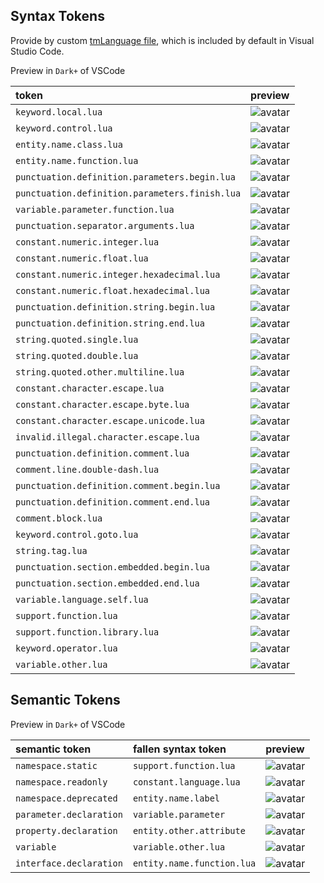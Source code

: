 ## Syntax Tokens

Provide by custom [tmLanguage file](https://github.com/LuaLS/lua.tmbundle/blob/master/lua.tmLanguage.json), which is included by default in Visual Studio Code.

Preview in `Dark+` of VSCode

| token                                          | preview                                                                                                                              |
| :----                                          | :----                                                                                                                                |
| `keyword.local.lua`                            | ![avatar](https://github.com/LuaLS/vscode-lua/blob/master/images/tokens/keyword.local.lua.jpg?raw=true)                            |
| `keyword.control.lua`                          | ![avatar](https://github.com/LuaLS/vscode-lua/blob/master/images/tokens/keyword.control.lua.jpg?raw=true)                          |
| `entity.name.class.lua`                        | ![avatar](https://github.com/LuaLS/vscode-lua/blob/master/images/tokens/entity.name.class.lua.jpg?raw=true)                        |
| `entity.name.function.lua`                     | ![avatar](https://github.com/LuaLS/vscode-lua/blob/master/images/tokens/entity.name.function.lua.jpg?raw=true)                     |
| `punctuation.definition.parameters.begin.lua`  | ![avatar](https://github.com/LuaLS/vscode-lua/blob/master/images/tokens/punctuation.definition.parameters.begin.lua.jpg?raw=true)  |
| `punctuation.definition.parameters.finish.lua` | ![avatar](https://github.com/LuaLS/vscode-lua/blob/master/images/tokens/punctuation.definition.parameters.finish.lua.jpg?raw=true) |
| `variable.parameter.function.lua`              | ![avatar](https://github.com/LuaLS/vscode-lua/blob/master/images/tokens/variable.parameter.function.lua.jpg?raw=true)              |
| `punctuation.separator.arguments.lua`          | ![avatar](https://github.com/LuaLS/vscode-lua/blob/master/images/tokens/punctuation.separator.arguments.lua.jpg?raw=true)          |
| `constant.numeric.integer.lua`                 | ![avatar](https://github.com/LuaLS/vscode-lua/blob/master/images/tokens/constant.numeric.integer.lua.jpg?raw=true)                 |
| `constant.numeric.float.lua`                   | ![avatar](https://github.com/LuaLS/vscode-lua/blob/master/images/tokens/constant.numeric.float.lua.jpg?raw=true)                   |
| `constant.numeric.integer.hexadecimal.lua`     | ![avatar](https://github.com/LuaLS/vscode-lua/blob/master/images/tokens/constant.numeric.integer.hexadecimal.lua.jpg?raw=true)     |
| `constant.numeric.float.hexadecimal.lua`       | ![avatar](https://github.com/LuaLS/vscode-lua/blob/master/images/tokens/constant.numeric.float.hexadecimal.lua.jpg?raw=true)       |
| `punctuation.definition.string.begin.lua`      | ![avatar](https://github.com/LuaLS/vscode-lua/blob/master/images/tokens/punctuation.definition.string.begin.lua.jpg?raw=true)      |
| `punctuation.definition.string.end.lua`        | ![avatar](https://github.com/LuaLS/vscode-lua/blob/master/images/tokens/punctuation.definition.string.end.lua.jpg?raw=true)        |
| `string.quoted.single.lua`                     | ![avatar](https://github.com/LuaLS/vscode-lua/blob/master/images/tokens/string.quoted.single.lua.jpg?raw=true)                     |
| `string.quoted.double.lua`                     | ![avatar](https://github.com/LuaLS/vscode-lua/blob/master/images/tokens/string.quoted.double.lua.jpg?raw=true)                     |
| `string.quoted.other.multiline.lua`            | ![avatar](https://github.com/LuaLS/vscode-lua/blob/master/images/tokens/string.quoted.other.multiline.lua.jpg?raw=true)            |
| `constant.character.escape.lua`                | ![avatar](https://github.com/LuaLS/vscode-lua/blob/master/images/tokens/constant.character.escape.lua.jpg?raw=true)                |
| `constant.character.escape.byte.lua`           | ![avatar](https://github.com/LuaLS/vscode-lua/blob/master/images/tokens/constant.character.escape.byte.lua.jpg?raw=true)           |
| `constant.character.escape.unicode.lua`        | ![avatar](https://github.com/LuaLS/vscode-lua/blob/master/images/tokens/constant.character.escape.unicode.lua.jpg?raw=true)        |
| `invalid.illegal.character.escape.lua`         | ![avatar](https://github.com/LuaLS/vscode-lua/blob/master/images/tokens/invalid.illegal.character.escape.lua.jpg?raw=true)         |
| `punctuation.definition.comment.lua`           | ![avatar](https://github.com/LuaLS/vscode-lua/blob/master/images/tokens/punctuation.definition.comment.lua.jpg?raw=true)           |
| `comment.line.double-dash.lua`                 | ![avatar](https://github.com/LuaLS/vscode-lua/blob/master/images/tokens/comment.line.double-dash.lua.jpg?raw=true)                 |
| `punctuation.definition.comment.begin.lua`     | ![avatar](https://github.com/LuaLS/vscode-lua/blob/master/images/tokens/punctuation.definition.comment.begin.lua.jpg?raw=true)     |
| `punctuation.definition.comment.end.lua`       | ![avatar](https://github.com/LuaLS/vscode-lua/blob/master/images/tokens/punctuation.definition.comment.end.lua.jpg?raw=true)       |
| `comment.block.lua`                            | ![avatar](https://github.com/LuaLS/vscode-lua/blob/master/images/tokens/comment.block.lua.jpg?raw=true)                            |
| `keyword.control.goto.lua`                     | ![avatar](https://github.com/LuaLS/vscode-lua/blob/master/images/tokens/keyword.control.goto.lua.jpg?raw=true)                     |
| `string.tag.lua`                               | ![avatar](https://github.com/LuaLS/vscode-lua/blob/master/images/tokens/string.tag.lua.jpg?raw=true)                               |
| `punctuation.section.embedded.begin.lua`       | ![avatar](https://github.com/LuaLS/vscode-lua/blob/master/images/tokens/punctuation.section.embedded.begin.lua.jpg?raw=true)       |
| `punctuation.section.embedded.end.lua`         | ![avatar](https://github.com/LuaLS/vscode-lua/blob/master/images/tokens/punctuation.section.embedded.end.lua.jpg?raw=true)         |
| `variable.language.self.lua`                   | ![avatar](https://github.com/LuaLS/vscode-lua/blob/master/images/tokens/variable.language.self.lua.jpg?raw=true)                   |
| `support.function.lua`                         | ![avatar](https://github.com/LuaLS/vscode-lua/blob/master/images/tokens/support.function.lua.jpg?raw=true)                         |
| `support.function.library.lua`                 | ![avatar](https://github.com/LuaLS/vscode-lua/blob/master/images/tokens/support.function.library.lua.jpg?raw=true)                 |
| `keyword.operator.lua`                         | ![avatar](https://github.com/LuaLS/vscode-lua/blob/master/images/tokens/keyword.operator.lua.jpg?raw=true)                         |
| `variable.other.lua`                           | ![avatar](https://github.com/LuaLS/vscode-lua/blob/master/images/tokens/variable.other.lua.jpg?raw=true)                           |

## Semantic Tokens

Preview in `Dark+` of VSCode

| semantic token          | fallen syntax token        | preview                                                                                                       |
| :----                   | :----                      | :----                                                                                                         |
| `namespace.static`      | `support.function.lua`     | ![avatar](https://github.com/LuaLS/vscode-lua/blob/master/images/tokens/namespace.static.jpg?raw=true)      |
| `namespace.readonly`    | `constant.language.lua`    | ![avatar](https://github.com/LuaLS/vscode-lua/blob/master/images/tokens/namespace.readonly.jpg?raw=true)    |
| `namespace.deprecated`  | `entity.name.label`        | ![avatar](https://github.com/LuaLS/vscode-lua/blob/master/images/tokens/namespace.deprecated.jpg?raw=true)  |
| `parameter.declaration` | `variable.parameter`       | ![avatar](https://github.com/LuaLS/vscode-lua/blob/master/images/tokens/parameter.declaration.jpg?raw=true) |
| `property.declaration`  | `entity.other.attribute`   | ![avatar](https://github.com/LuaLS/vscode-lua/blob/master/images/tokens/property.declaration.jpg?raw=true)  |
| `variable`              | `variable.other.lua`       | ![avatar](https://github.com/LuaLS/vscode-lua/blob/master/images/tokens/variable.jpg?raw=true)              |
| `interface.declaration` | `entity.name.function.lua` | ![avatar](https://github.com/LuaLS/vscode-lua/blob/master/images/tokens/interface.declaration.jpg?raw=true) |
